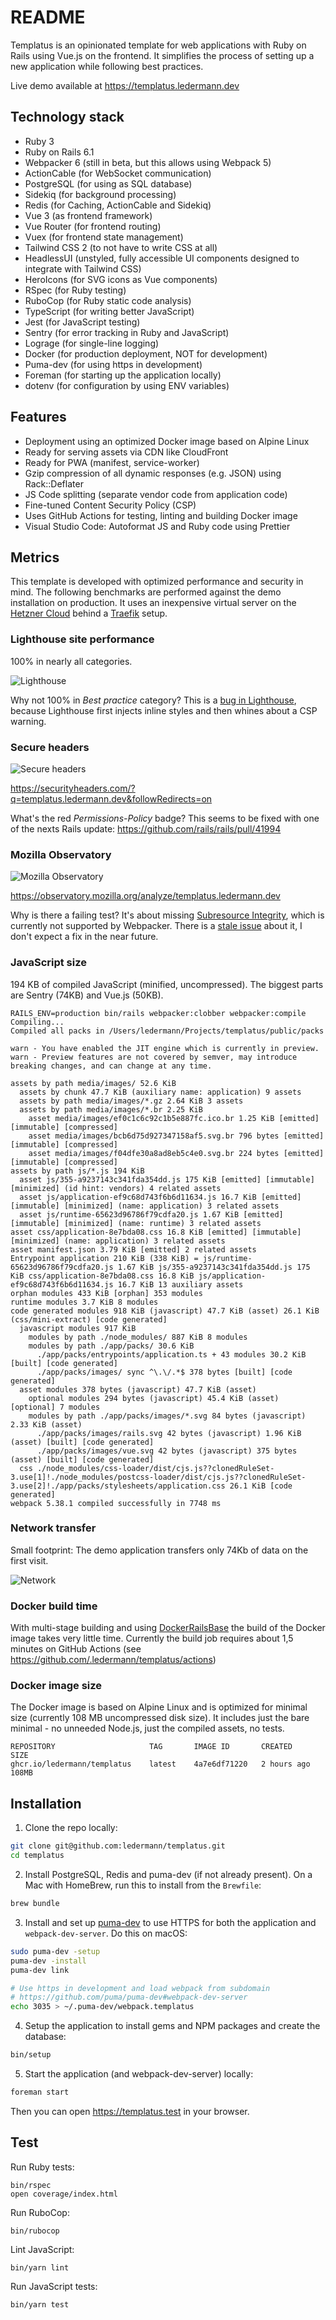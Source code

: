 # README

Templatus is an opinionated template for web applications with Ruby on Rails using Vue.js on the frontend. It simplifies the process of setting up a new application while following best practices.

Live demo available at https://templatus.ledermann.dev

## Technology stack

- Ruby 3
- Ruby on Rails 6.1
- Webpacker 6 (still in beta, but this allows using Webpack 5)
- ActionCable (for WebSocket communication)
- PostgreSQL (for using as SQL database)
- Sidekiq (for background processing)
- Redis (for Caching, ActionCable and Sidekiq)
- Vue 3 (as frontend framework)
- Vue Router (for frontend routing)
- Vuex (for frontend state management)
- Tailwind CSS 2 (to not have to write CSS at all)
- HeadlessUI (unstyled, fully accessible UI components designed to integrate with Tailwind CSS)
- HeroIcons (for SVG icons as Vue components)
- RSpec (for Ruby testing)
- RuboCop (for Ruby static code analysis)
- TypeScript (for writing better JavaScript)
- Jest (for JavaScript testing)
- Sentry (for error tracking in Ruby and JavaScript)
- Lograge (for single-line logging)
- Docker (for production deployment, NOT for development)
- Puma-dev (for using https in development)
- Foreman (for starting up the application locally)
- dotenv (for configuration by using ENV variables)

## Features

- Deployment using an optimized Docker image based on Alpine Linux
- Ready for serving assets via CDN like CloudFront
- Ready for PWA (manifest, service-worker)
- Gzip compression of all dynamic responses (e.g. JSON) using Rack::Deflater
- JS Code splitting (separate vendor code from application code)
- Fine-tuned Content Security Policy (CSP)
- Uses GitHub Actions for testing, linting and building Docker image
- Visual Studio Code: Autoformat JS and Ruby code using Prettier

## Metrics

This template is developed with optimized performance and security in mind. The following benchmarks are
performed against the demo installation on production. It uses an inexpensive virtual server on the [Hetzner Cloud](https://www.hetzner.com/de/cloud) behind a [Traefik](https://traefik.io/traefik/) setup.

### Lighthouse site performance

100% in nearly all categories.

![Lighthouse](lighthouse.png)

Why not 100% in _Best practice_ category? This is a [bug in Lighthouse](https://github.com/GoogleChrome/lighthouse/issues/11862), because Lighthouse first injects inline styles and then whines about a CSP warning.

### Secure headers

![Secure headers](secure-headers.png)

https://securityheaders.com/?q=templatus.ledermann.dev&followRedirects=on

What's the red _Permissions-Policy_ badge? This seems to be fixed with one of the nexts Rails update:
https://github.com/rails/rails/pull/41994

### Mozilla Observatory

![Mozilla Observatory](mozilla-observatory.png)

https://observatory.mozilla.org/analyze/templatus.ledermann.dev

Why is there a failing test? It's about missing [Subresource Integrity](https://infosec.mozilla.org/guidelines/web_security#subresource-integrity), which is currently not supported by Webpacker. There is a [stale issue](https://github.com/rails/webpacker/issues/323) about it, I don't expect a fix in the near future.

### JavaScript size

194 KB of compiled JavaScript (minified, uncompressed). The biggest parts are Sentry (74KB) and Vue.js (50KB).

```
RAILS_ENV=production bin/rails webpacker:clobber webpacker:compile
Compiling...
Compiled all packs in /Users/ledermann/Projects/templatus/public/packs

warn - You have enabled the JIT engine which is currently in preview.
warn - Preview features are not covered by semver, may introduce breaking changes, and can change at any time.

assets by path media/images/ 52.6 KiB
  assets by chunk 47.7 KiB (auxiliary name: application) 9 assets
  assets by path media/images/*.gz 2.64 KiB 3 assets
  assets by path media/images/*.br 2.25 KiB
    asset media/images/ef0c1c6c92c1b5e887fc.ico.br 1.25 KiB [emitted] [immutable] [compressed]
    asset media/images/bcb6d75d927347158af5.svg.br 796 bytes [emitted] [immutable] [compressed]
    asset media/images/f04dfe30a8ad8eb5c4e0.svg.br 224 bytes [emitted] [immutable] [compressed]
assets by path js/*.js 194 KiB
  asset js/355-a9237143c341fda354dd.js 175 KiB [emitted] [immutable] [minimized] (id hint: vendors) 4 related assets
  asset js/application-ef9c68d743f6b6d11634.js 16.7 KiB [emitted] [immutable] [minimized] (name: application) 3 related assets
  asset js/runtime-65623d96786f79cdfa20.js 1.67 KiB [emitted] [immutable] [minimized] (name: runtime) 3 related assets
asset css/application-8e7bda08.css 16.8 KiB [emitted] [immutable] [minimized] (name: application) 3 related assets
asset manifest.json 3.79 KiB [emitted] 2 related assets
Entrypoint application 210 KiB (338 KiB) = js/runtime-65623d96786f79cdfa20.js 1.67 KiB js/355-a9237143c341fda354dd.js 175 KiB css/application-8e7bda08.css 16.8 KiB js/application-ef9c68d743f6b6d11634.js 16.7 KiB 13 auxiliary assets
orphan modules 433 KiB [orphan] 353 modules
runtime modules 3.7 KiB 8 modules
code generated modules 918 KiB (javascript) 47.7 KiB (asset) 26.1 KiB (css/mini-extract) [code generated]
  javascript modules 917 KiB
    modules by path ./node_modules/ 887 KiB 8 modules
    modules by path ./app/packs/ 30.6 KiB
      ./app/packs/entrypoints/application.ts + 43 modules 30.2 KiB [built] [code generated]
      ./app/packs/images/ sync ^\.\/.*$ 378 bytes [built] [code generated]
  asset modules 378 bytes (javascript) 47.7 KiB (asset)
    optional modules 294 bytes (javascript) 45.4 KiB (asset) [optional] 7 modules
    modules by path ./app/packs/images/*.svg 84 bytes (javascript) 2.33 KiB (asset)
      ./app/packs/images/rails.svg 42 bytes (javascript) 1.96 KiB (asset) [built] [code generated]
      ./app/packs/images/vue.svg 42 bytes (javascript) 375 bytes (asset) [built] [code generated]
  css ./node_modules/css-loader/dist/cjs.js??clonedRuleSet-3.use[1]!./node_modules/postcss-loader/dist/cjs.js??clonedRuleSet-3.use[2]!./app/packs/stylesheets/application.css 26.1 KiB [code generated]
webpack 5.38.1 compiled successfully in 7748 ms
```

### Network transfer

Small footprint: The demo application transfers only 74Kb of data on the first visit.

![Network](network.png)

### Docker build time

With multi-stage building and using [DockerRailsBase](https://github.com/ledermann/docker-rails-base) the build of the Docker image takes very little time. Currently the build job requires about 1,5 minutes on GitHub Actions (see https://github.com/.ledermann/templatus/actions)

### Docker image size

The Docker image is based on Alpine Linux and is optimized for minimal size (currently 108 MB uncompressed disk size). It includes just the bare minimal - no unneeded Node.js, just the compiled assets, no tests.

```
REPOSITORY                     TAG       IMAGE ID       CREATED       SIZE
ghcr.io/ledermann/templatus    latest    4a7e6df71220   2 hours ago   108MB
```

## Installation

1. Clone the repo locally:

```bash
git clone git@github.com:ledermann/templatus.git
cd templatus
```

2. Install PostgreSQL, Redis and puma-dev (if not already present). On a Mac with HomeBrew, run this to install from the `Brewfile`:

```bash
brew bundle
```

3. Install and set up [puma-dev](https://github.com/puma/puma-dev) to use HTTPS for both the application and `webpack-dev-server`. Do this on macOS:

```bash
sudo puma-dev -setup
puma-dev -install
puma-dev link

# Use https in development and load webpack from subdomain
# https://github.com/puma/puma-dev#webpack-dev-server
echo 3035 > ~/.puma-dev/webpack.templatus
```

4. Setup the application to install gems and NPM packages and create the database:

```bash
bin/setup
```

5. Start the application (and webpack-dev-server) locally:

```bash
foreman start
```

Then you can open https://templatus.test in your browser.

## Test

Run Ruby tests:

```
bin/rspec
open coverage/index.html
```

Run RuboCop:

```
bin/rubocop
```

Lint JavaScript:

```
bin/yarn lint
```

Run JavaScript tests:

```
bin/yarn test
```
